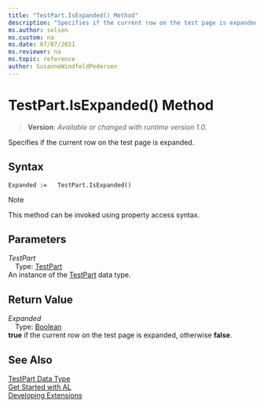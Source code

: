 ```yaml
---
title: "TestPart.IsExpanded() Method"
description: "Specifies if the current row on the test page is expanded."
ms.author: solsen
ms.custom: na
ms.date: 07/07/2021
ms.reviewer: na
ms.topic: reference
author: SusanneWindfeldPedersen
---
```

[//]: # (START>DO_NOT_EDIT)
[//]: # (IMPORTANT:Do not edit any of the content between here and the END>DO_NOT_EDIT.)
[//]: # (Any modifications should be made in the .xml files in the ModernDev repo.)
# TestPart.IsExpanded() Method
> **Version**: _Available or changed with runtime version 1.0._

Specifies if the current row on the test page is expanded.


## Syntax
```AL
Expanded :=   TestPart.IsExpanded()
```
> [!NOTE]
> This method can be invoked using property access syntax.

## Parameters
*TestPart*  
&emsp;Type: [TestPart](testpart-data-type.md)  
An instance of the [TestPart](testpart-data-type.md) data type.  

## Return Value
*Expanded*  
&emsp;Type: [Boolean](../boolean/boolean-data-type.md)  
**true** if the current row on the test page is expanded, otherwise **false**.


[//]: # (IMPORTANT: END>DO_NOT_EDIT)
## See Also
[TestPart Data Type](testpart-data-type.md)  
[Get Started with AL](../../devenv-get-started.md)  
[Developing Extensions](../../devenv-dev-overview.md)